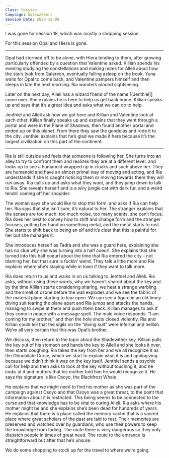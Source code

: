 ```yaml
---
Class: Session
Campaign: Gatewalkers
Session Date: 2023-12-09
---
```

I was gone for session 18, which was mostly a shopping session.

For this session Opal and Hiera is gone.

---

Opal had stormed off to be alone, with Hiera tending to them, after growing particularly offended by a question that Valentine asked. Killian spends his evening studying the constellations and making notes for Alleli about how the stars look from Galareon, eventually falling asleep on the book. Yuna waits for Opal to come back, and Valentine pampers himself and then sleeps in late the next morning. Ria wanders around sightseeing.

Later on the next day, Alleli has a wizard friend of the name [[Jenthiel]] come over. She explains he is here to help us get back home. Killian speaks up and says that it’s a great idea and asks what we can do to help.

Jenthiel and Alleli ask how we got here and Killian and Valentine look at each other. Killian finally speaks up and explains that they went through a portal and were in the Plane of Shadows, then found another portal and ended up on this planet. From there they saw the gondolas and rode it to the city. Jenthiel explains that he’s glad we made it here because it’s the largest civilization on this part of the continent.

---

Ria is still outside and feels that someone is following her. She turns into an alley to try to confront them and realizes they are at a different level, and looks up to see a humanoid wrapped up in cloaks and such above her. They are humanoid and have an almost primal way of moving and acting, and Ria understands if she is caught noticing them or moving towards them they will run away. Ria calls up and asks what they want, and they jump down to talk to Ria. She reveals herself and is a wiry jungle cat with dark fur, and a weird tendril coming off her shoulder.

The woman says she would like to stop this form, and asks if Ria can help her. Ria says that she isn’t sure, it’s natural to her. The stranger explains that the senses are too much: too much noise, too many scents, she can’t focus. Ria does her best to convey how to shift and change form and the stranger focuses, putting her hand on something metal, and the metal starts to rust. She starts to shift back to being an elf and it’s clear that this is painful for her but she manages it.

She introduces herself as Tadra and she was a guard here, explaining she has no clue why she was turning into a half coeurl. She explains that she turned into this half coeurl about the time that Ria entered the city - not blaming her, but that sure is fuckin’ weird. They talk a little more and Ria explains where she’s staying while in town if they want to talk more.

Ria does return to us and walks in on us talking to Jenthiel and Alleli. Ria asks, without using these words, why we haven’t shared about the key and by the time Killian starts considering sharing, we hear a strange warbling and the smell of ozone before the wall explodes and we see the fabric of the material plane starting to tear open. We can see a figure in an old timey diving suit tearing the plane apart and Ria jumps and attacks the hands, managing to swipe at them and push them back. Killian manages to ask if they come in peace with a message spell. The male voice responds: “I am coming for my brother,” and then the hole shuts closed violently. Ria and Killian could tell that the sigils on the “diving suit” were infernal and hellish. We’re all very certain that this was Opal’s brother.

We discuss, then return to the topic about the Shadewither key. Killian pulls the key out of his stomach and hands the key to Alleli and she looks it over, then starts coughing. Ria takes the key from her and we all recognize it as the Obnubilate Curse, which we start to explain what it is and apologizing because we didn’t think it was on the key itself. Jenthiel sends a psychic call for help and then asks to look at the key without touching it, and he looks at it and mutters that his mother told him he would recognize it. He says the signature is like Osoyo, the Blackfrost Whale.

He explains that we might need to find his mother as she was part of the campaign against Osoyo and that Osoyo was a great threat, to the point that information about it is restricted. This being seems to be connected to the curse and that knowledge has to be vital to curing Alleli. Ria asks where his mother might be and she explains she’s been dead for hundreds of years. He explains that there is a place called the memory cache that is a sacred place where great scholars of the past are laid to rest. Their memories are preserved and watched over by guardians, who use their powers to keep the knowledge from fading. The route there is very dangerous so they only dispatch people in times of great need. The route to the entrance Is straightforward but after that he’s unsure.

We do some shopping to stock up for the travel to where we’re going.